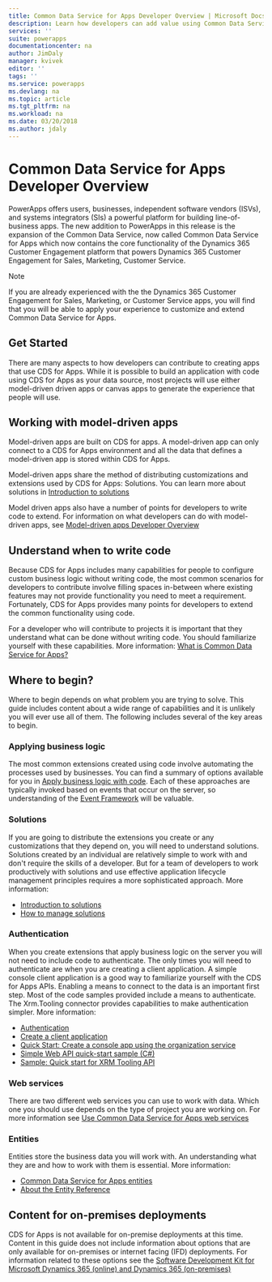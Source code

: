 ```yaml
---
title: Common Data Service for Apps Developer Overview | Microsoft Docs
description: Learn how developers can add value using Common Data Service for Apps.
services: ''
suite: powerapps
documentationcenter: na
author: JimDaly
manager: kvivek
editor: ''
tags: ''
ms.service: powerapps
ms.devlang: na
ms.topic: article
ms.tgt_pltfrm: na
ms.workload: na
ms.date: 03/20/2018
ms.author: jdaly
---
```

<!-- This topic was not migrated it was written for PowerApps -->
# Common Data Service for Apps Developer Overview

PowerApps offers users, businesses, independent software vendors (ISVs), and systems integrators (SIs) a powerful platform for building line-of-business apps. The new addition to PowerApps in this release is the expansion of the Common Data Service, now called Common Data Service for Apps which now contains the core functionality of the Dynamics 365 Customer Engagement platform that powers Dynamics 365 Customer Engagement for Sales, Marketing, Customer Service.

> [!NOTE]
> If you are already experienced with the the Dynamics 365 Customer Engagement for Sales, Marketing, or Customer Service apps, you will find that you will be able to apply your experience to customize and extend Common Data Service for Apps.


## Get Started

There are many aspects to how developers can contribute to creating apps that use CDS for Apps. While it is possible to build an application with code using CDS for Apps as your data source, most projects will use either model-driven driven apps or canvas apps to generate the experience that people will use. 

## Working with model-driven apps

Model-driven apps are built on CDS for apps. A model-driven app can only connect to a CDS for Apps environment and all the data that defines a model-driven app is stored within CDS for Apps.

Model-driven apps share the method of distributing customizations and extensions used by CDS for Apps: Solutions. You can learn more about solutions in [Introduction to solutions](introduction-solutions.md)

Model driven apps also have a number of points for developers to write code to extend. For information on what developers can do with model-driven apps, see [Model-driven apps Developer Overview](../model-driven-apps/overview.md)

## Understand when to write code

Because CDS for Apps includes many capabilities for people to configure custom business logic without writing code, the most common scenarios for developers to contribute involve filling spaces in-between where existing features may not provide functionality you need to meet a requirement. Fortunately, CDS for Apps provides many points for developers to extend the common functionality using code.

For a developer who will contribute to projects it is important that they understand what can be done without writing code. You should familiarize yourself with these capabilities. More information: [What is Common Data Service for Apps?](../../maker/common-data-service/data-platform-intro.md)

## Where to begin?

Where to begin depends on what problem you are trying to solve. This guide includes content about a wide range of capabilities and it is unlikely you will ever use all of them. The following includes several of the key areas to begin.

### Applying business logic

The most common extensions created using code involve automating the processes used by businesses. You can find a summary of options available for you in [Apply business logic with code](apply-business-logic-with-code.md). Each of these approaches are typically invoked based on events that occur on the server, so understanding of the [Event Framework](event-framework.md) will be valuable.

### Solutions

If you are going to distribute the extensions you create or any customizations that they depend on, you will need to understand solutions. Solutions created by an individual are relatively simple to work with and don't require the skills of a developer. But for a team of developers to work productively with solutions and use effective application lifecycle management principles requires a more sophisticated approach. More information:
 - [Introduction to solutions](introduction-solutions.md)
 - [How to manage solutions](how-manage-solutions.md)


### Authentication

When you create extensions that apply business logic on the server you will not need to include code to authenticate. The only times you will need to authenticate are when you are creating a client application. A simple console client application is a good way to familiarize yourself with the CDS for Apps APIs. Enabling a means to connect to the data is an important first step. Most of the code samples provided include a means to authenticate. The Xrm.Tooling connector provides capabilities to make authentication simpler. More information:
- [Authentication](authentication.md)
- [Create a client application](create-client-application.md)
- [Quick Start: Create a console app using the organization service](org-service/quick-start-org-service-console-app.md)
- [Simple Web API quick-start sample (C#)](webapi/simple-web-api-quick-start-sample-csharp.md)
- [Sample: Quick start for XRM Tooling API](xrm-tooling/sample-quick-start-xrm-tooling-api.md)

### Web services

There are two different web services you can use to work with data. Which one you should use depends on the type of project you are working on. For more information see [Use Common Data Service for Apps web services](use-web-services.md)

### Entities

Entities store the business data you will work with. An understanding what they are and how to work with them is essential.
More information:
- [Common Data Service for Apps entities](entities.md)
- [About the Entity Reference](reference/about-entity-reference.md)

## Content for on-premises deployments

CDS for Apps is not available for on-premise deployments at this time. Content in this guide does not include information about options that are only available for on-premises or internet facing (IFD) deployments. For information related to these options see the [Software Development Kit for Microsoft Dynamics 365 (online) and Dynamics 365 (on-premises)](https://msdn.microsoft.com/library/hh547453.aspx)


